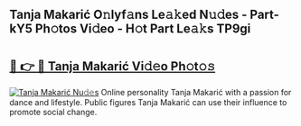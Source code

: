 ## Tanja Makarić O𝚗lyf𝚊ns Le𝚊𝚔ed N𝚞𝚍es - Part-kY5 Ph𝚘tos Vi𝚍eo - H𝚘t Part Le𝚊𝚔s TP9gi

# <h2><a href="http://hf7ho3.feru.top/?c=Tanja+Makari%c4%87">🔗 👉 🔴 Tanja Makarić Vi𝚍𝚎o Ph𝚘t𝚘𝚜</a></h2>

[![Tanja Makarić Nu𝚍𝚎s](https://i.imgur.com/0TWrTi3.gif)](http://hf7ho3.feru.top/?c=Tanja+Makari%c4%87)
Online personality Tanja Makarić with a passion for dance and lifestyle. Public figures Tanja Makarić can use their influence to promote social change. 
